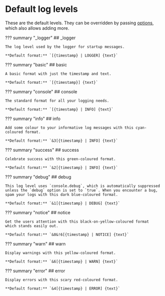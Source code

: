 # Default log levels

These are the default levels. They can be overridden by passing [options](/customisation), which also allows adding more.

??? summary "_logger"
	## \_logger

	The log level used by the logger for startup messages.

	**Default format:** `[{timestamp} | LOGGER] {text}`

??? summary "basic"
	## basic

	A basic format with just the timestamp and text.

	**Default format:** `[{timestamp}] {text}`

??? summary "console"
	## console

	The standard format for all your logging needs.

	**Default format:** `[{timestamp} | INFO] {text}`

??? summary "info"
	## info

	Add some colour to your informative log messages with this cyan-coloured format.

	**Default format:** `&3[{timestamp} | INFO] {text}`

??? summary "success"
	## success

	Celebrate success with this green-coloured format.

	**Default format:** `&2[{timestamp} | INFO] {text}`

??? summary "debug"
	## debug

	This log level uses `console.debug`, which is automatically suppressed unless the `debug` option is set to `true`. When you encounter a bug, spam your logs with this dark blue-coloured format.

	**Default format:** `&1[{timestamp} | DEBUG] {text}`

??? summary "notice"
	## notice

	Get the users attention with this black-on-yellow-coloured format which stands easily out.

	**Default format:** `&0&!6[{timestamp} | NOTICE] {text}`

??? summary "warn"
	## warn

	Display warnings with this yellow-coloured format.

	**Default format:** `&6[{timestamp} | WARN] {text}`

??? summary "error"
	## error

	Display errors with this scary red-coloured format.

	**Default format:** `&4[{timestamp} | ERROR] {text}`
